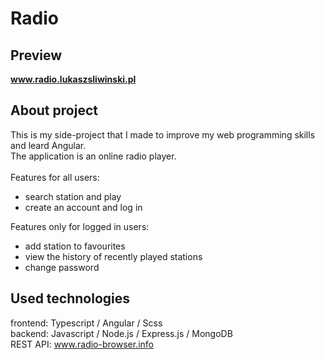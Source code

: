# Radio

## Preview

<b>www.radio.lukaszsliwinski.pl</b>

## About project

This is my side-project that I made to improve my web programming skills and leard Angular.<br>
The application is an online radio player.<br><br>
Features for all users:

- search station and play
- create an account and log in
  <br>

Features only for logged in users:

- add station to favourites
- view the history of recently played stations
- change password

## Used technologies

frontend: Typescript / Angular / Scss<br>
backend: Javascript / Node.js / Express.js / MongoDB<br>
REST API: www.radio-browser.info

